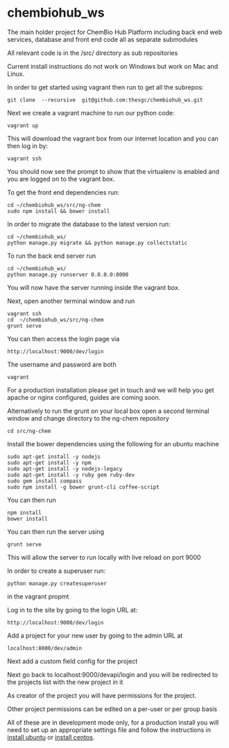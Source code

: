 chembiohub_ws
=============

The main holder project for ChemBio Hub Platform including back end web services, database and front end code all as separate submodules

All relevant code is in the /src/ directory as sub repositories

Current install instructions do not work on Windows but work on Mac and Linux.

In order to get started using vagrant then run to get all the subrepos:

    git clone  --recursive  git@github.com:thesgc/chembiohub_ws.git
  
Next we create a vagrant machine to run our python code:

    vagrant up
  
This will download the vagrant box from our internet location and you can then log in by:

    vagrant ssh
  
You should now see the prompt to show that the  virtualenv is enabled and you are logged on to the vagrant box. 


To get the front end dependencies run:

    cd ~/chembiohub_ws/src/ng-chem
    sudo npm install && bower install

In order to migrate the database to the latest version run:

    cd ~/chembiohub_ws/
    python manage.py migrate && python manage.py collectstatic

To run the back end server run

    cd ~/chembiohub_ws/
    python manage.py runserver 0.0.0.0:8000

You will now have the server running inside the vagrant box. 

Next, open another terminal window and run

    vagrant ssh
    cd  ~/chembiohub_ws/src/ng-chem
    grunt serve

You can then access the login page via

    http://localhost:9000/dev/login

The username and password are both

    vagrant


For a production installation please get in touch and we will help you get apache or nginx configured, guides are coming soon.


Alternatively to run the grunt on your local box open a second terminal window and change directory to the ng-chem repository

    cd src/ng-chem

Install the bower dependencies using the following for an ubuntu machine

    sudo apt-get install -y nodejs
    sudo apt-get install -y npm
    sudo apt-get install -y nodejs-legacy
    sudo apt-get install -y ruby gem ruby-dev
    sudo gem install compass
    sudo npm install -g bower grunt-cli coffee-script

You can then run

    npm install
    bower install

You can then run the server using

    grunt serve
   
This will allow the server to run locally with live reload on port 9000

In order to create a superuser run:

    python manage.py createsuperuser
   
in the vagrant propmt

Log in to the site by going to the login URL at:

    http://localhost:9000/dev/login

Add a project for your new user by going to the admin URL at

    localhost:8000/dev/admin
    
Next add a custom field config for the project

    
Next go back to localhost:9000/devapi/login and you will be redirected to the projects list with the new project in it

As creator of the project you will have permissions for the project.

Other project permissions can be edited on a per-user or per group basis




All of these are in development mode only, for a production install you will need to set up an appropriate settings file and follow the instructions in [install ubuntu](install_ubuntu.md) or [install centos](install_centos.md).


